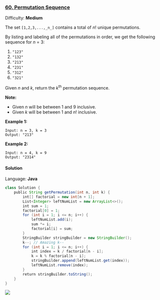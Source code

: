 ### [60\. Permutation Sequence](https://leetcode.com/problems/permutation-sequence/)

Difficulty: **Medium**


The set `[1,2,3,...,_n_]` contains a total of _n_! unique permutations.

By listing and labeling all of the permutations in order, we get the following sequence for _n_ = 3:

1.  `"123"`
2.  `"132"`
3.  `"213"`
4.  `"231"`
5.  `"312"`
6.  `"321"`

Given _n_ and _k_, return the _k_<sup>th</sup> permutation sequence.

**Note:**

*   Given _n_ will be between 1 and 9 inclusive.
*   Given _k_ will be between 1 and _n_! inclusive.

**Example 1:**

```
Input: n = 3, k = 3
Output: "213"
```

**Example 2:**

```
Input: n = 4, k = 9
Output: "2314"
```


#### Solution

Language: **Java**

```java
class Solution {
    public String getPermutation(int n, int k) {
        int[] factorial = new int[n + 1];
        List<Integer> leftNumList = new ArrayList<>();
        int sum = 1;
        factorial[0] = 1;
        for (int i = 1; i <= n; i++) {
            leftNumList.add(i);
            sum *= i;
            factorial[i] = sum;
        }
        StringBuilder stringBuilder = new StringBuilder();
        k--; // Amazing k--
        for (int i = 1; i <= n; i++) {
            int index = k / factorial[n - i];
            k = k % factorial[n - i];
            stringBuilder.append(leftNumList.get(index));
            leftNumList.remove(index);
        }
        return stringBuilder.toString();
    }
}
```
![](http://ww1.sinaimg.cn/large/006tNc79gy1g4zps9z05tj31b40rwjwa.jpg)